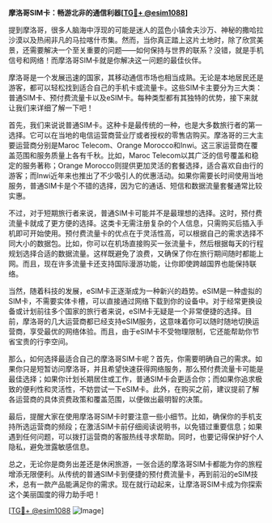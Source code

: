 **摩洛哥SIM卡：畅游北非的通信利器[[TG💪+ @esim1088](https://t.me/s/esim1088)]**

提到摩洛哥，很多人脑海中浮现的可能是迷人的蓝色小镇舍夫沙万、神秘的撒哈拉沙漠以及热闹非凡的马拉喀什市集。然而，当你真正踏上这片土地时，除了欣赏美景，还需要解决一个至关重要的问题——如何保持与世界的联系？没错，就是手机信号和网络！而摩洛哥SIM卡就是你解决这一问题的最佳伙伴。

摩洛哥是一个发展迅速的国家，其移动通信市场也相当成熟。无论是本地居民还是游客，都可以轻松找到适合自己的手机卡或流量卡。这些SIM卡主要分为三大类：普通SIM卡、预付费流量卡以及eSIM卡。每种类型都有其独特的优势，接下来就让我们来详细了解一下吧！

首先，我们来说说普通SIM卡。这种卡是最传统的一种，也是大多数旅行者的第一选择。它可以在当地的电信运营商营业厅或者授权的零售店购买。摩洛哥的三大主要运营商分别是Maroc Telecom、Orange Morocco和Inwi。这三家运营商在覆盖范围和服务质量上各有千秋。比如，Maroc Telecom以其广泛的信号覆盖和稳定的服务著称；Orange Morocco则提供更加灵活的套餐选择，适合喜欢自由行的游客；而Inwi近年来也推出了不少吸引人的优惠活动。如果你需要长时间使用当地服务，普通SIM卡是个不错的选择，因为它的通话、短信和数据流量套餐通常比较实惠。

不过，对于短期旅行者来说，普通SIM卡可能并不是最理想的选择。这时，预付费流量卡就成了更方便的选择。这类卡无需注册复杂的个人信息，只需购买后插入手机即可开始使用。预付费流量卡的优点在于灵活性高，可以根据自己的需求选择不同大小的数据包。比如，你可以在机场直接购买一张流量卡，然后根据每天的行程规划选择合适的数据流量。这样既避免了浪费，又确保了你在旅行期间随时都能上网。而且，现在许多流量卡还支持国际漫游功能，让你即使跨越国界也能保持联络。

当然，随着科技的发展，eSIM卡正逐渐成为一种新兴的趋势。eSIM是一种虚拟的SIM卡，不需要实体卡槽，可以直接通过网络下载到你的设备中。对于经常更换设备或计划前往多个国家的旅行者来说，eSIM卡无疑是一个非常便捷的选择。目前，摩洛哥的几大运营商都已经支持eSIM服务，这意味着你可以随时随地切换运营商，享受最优的网络体验。而且，由于eSIM卡不受物理限制，它还能帮助你节省宝贵的行李空间。

那么，如何选择最适合自己的摩洛哥SIM卡呢？首先，你需要明确自己的需求。如果你只是短暂访问摩洛哥，并且希望快速获得网络服务，那么预付费流量卡可能是最佳选择；如果你计划长期居住或工作，普通SIM卡会更适合你；而如果你追求极致的便利性和灵活性，不妨尝试一下eSIM卡。此外，在购买之前，建议提前了解各运营商的具体资费政策和覆盖范围，以便做出最明智的决策。

最后，提醒大家在使用摩洛哥SIM卡时要注意一些小细节。比如，确保你的手机支持所选运营商的频段；在激活SIM卡前仔细阅读说明书，以免错过重要信息；如果遇到任何问题，可以拨打运营商的客服热线寻求帮助。同时，也要记得保护好个人隐私，避免泄露敏感信息。

总之，无论你是商务出差还是休闲旅游，一张合适的摩洛哥SIM卡都能为你的旅程增添无限便利。从传统的普通SIM卡到便捷的预付费流量卡，再到前沿的eSIM技术，总有一款产品能满足你的需求。现在就行动起来，让摩洛哥SIM卡成为你探索这个美丽国度的得力助手吧！

[[TG💪+ @esim1088](https://t.me/s/esim1088) ![Image](https://i.postimg.cc/4NQfJmqS/Snipaste-2025-05-13-00-14-12.png)]